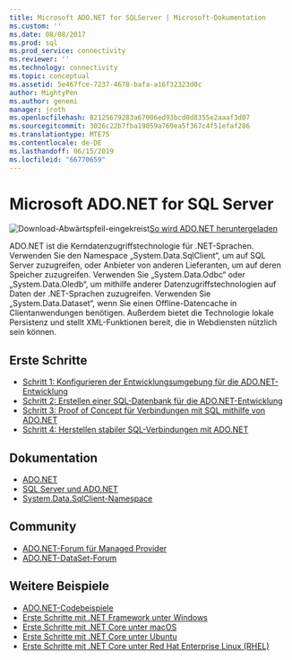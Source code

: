 ```yaml
---
title: Microsoft ADO.NET for SQLServer | Microsoft-Dokumentation
ms.custom: ''
ms.date: 08/08/2017
ms.prod: sql
ms.prod_service: connectivity
ms.reviewer: ''
ms.technology: connectivity
ms.topic: conceptual
ms.assetid: 5e467fce-7237-4678-bafa-a16f32323d0c
author: MightyPen
ms.author: genemi
manager: jroth
ms.openlocfilehash: 82125679283a67006ed93bcd0d8355e2aaaf3d07
ms.sourcegitcommit: 3026c22b7fba19059a769ea5f367c4f51efaf286
ms.translationtype: MTE75
ms.contentlocale: de-DE
ms.lasthandoff: 06/15/2019
ms.locfileid: "66770659"
---
```

# <a name="microsoft-adonet-for-sql-server"></a>Microsoft ADO.NET for SQL Server

![Download-Abwärtspfeil-eingekreist](../../ssdt/media/download.png)[So wird ADO.NET heruntergeladen](../sql-connection-libraries.md#anchor-20-drivers-relational-access)

ADO.NET ist die Kerndatenzugriffstechnologie für .NET-Sprachen. Verwenden Sie den Namespace „System.Data.SqlClient“, um auf SQL Server zuzugreifen, oder Anbieter von anderen Lieferanten, um auf deren Speicher zuzugreifen. Verwenden Sie „System.Data.Odbc“ oder „System.Data.Oledb“, um mithilfe anderer Datenzugriffstechnologien auf Daten der .NET-Sprachen zuzugreifen. Verwenden Sie „System.Data.Dataset“, wenn Sie einen Offline-Datencache in Clientanwendungen benötigen. Außerdem bietet die Technologie lokale Persistenz und stellt XML-Funktionen bereit, die in Webdiensten nützlich sein können.  
  
## <a name="getting-started"></a>Erste Schritte  
* [Schritt 1: Konfigurieren der Entwicklungsumgebung für die ADO.NET-Entwicklung](step-1-configure-development-environment-for-ado-net-development.md)  
* [Schritt 2: Erstellen einer SQL-Datenbank für die ADO.NET-Entwicklung](step-2-create-a-sql-database-for-ado-net-development.md)  
* [Schritt 3: Proof of Concept für Verbindungen mit SQL mithilfe von ADO.NET](step-3-proof-of-concept-connecting-to-sql-using-ado-net.md)  
* [Schritt 4: Herstellen stabiler SQL-Verbindungen mit ADO.NET](step-4-connect-resiliently-to-sql-with-ado-net.md)  
  
## <a name="documentation"></a>Dokumentation  
* [ADO.NET](https://msdn.microsoft.com/library/e80y5yhx.aspx)  
* [SQL Server und ADO.NET](https://msdn.microsoft.com/library/kb9s9ks0.aspx)  
* [System.Data.SqlClient-Namespace](https://msdn.microsoft.com/library/system.data.sqlclient.aspx)  
  
## <a name="community"></a>Community  
* [ADO.NET-Forum für Managed Provider](https://social.msdn.microsoft.com/Forums/adodotnetdataproviders/threads/)  
* [ADO.NET-DataSet-Forum](https://social.msdn.microsoft.com/Forums/adodotnetdataset/threads)  
  
## <a name="more-samples"></a>Weitere Beispiele  
* [ADO.NET-Codebeispiele](https://msdn.microsoft.com/library/dw70f090.aspx)  
* [Erste Schritte mit .NET Framework unter Windows](https://www.microsoft.com/sql-server/developer-get-started/csharp/win/)
* [Erste Schritte mit .NET Core unter macOS](https://www.microsoft.com/sql-server/developer-get-started/csharp/macos/)
* [Erste Schritte mit .NET Core unter Ubuntu](https://www.microsoft.com/sql-server/developer-get-started/csharp/ubuntu/)
* [Erste Schritte mit .NET Core unter Red Hat Enterprise Linux (RHEL)](https://www.microsoft.com/sql-server/developer-get-started/csharp/rhel/)
  
